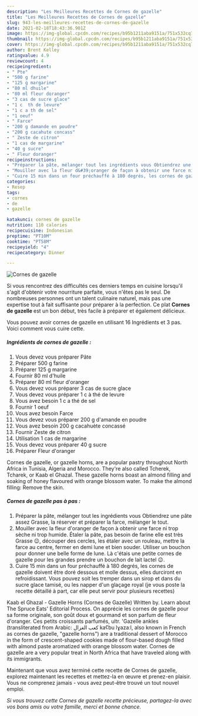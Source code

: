 ```yaml
---
description: "Les Meilleures Recettes de Cornes de gazelle"
title: "Les Meilleures Recettes de Cornes de gazelle"
slug: 943-les-meilleures-recettes-de-cornes-de-gazelle
date: 2021-02-18T18:43:36.901Z
image: https://img-global.cpcdn.com/recipes/b95b1211aba9151a/751x532cq70/cornes-de-gazelle-photo-principale-de-la-recette.jpg
thumbnail: https://img-global.cpcdn.com/recipes/b95b1211aba9151a/751x532cq70/cornes-de-gazelle-photo-principale-de-la-recette.jpg
cover: https://img-global.cpcdn.com/recipes/b95b1211aba9151a/751x532cq70/cornes-de-gazelle-photo-principale-de-la-recette.jpg
author: Brent Kelley
ratingvalue: 4.9
reviewcount: 4
recipeingredient:
- " Pte"
- "500 g farine"
- "125 g margarine"
- "80 ml dhuile"
- "80 ml fleur doranger"
- "3 cas de sucre glace"
- "1 c  th de levure"
- "1 c a th de sel"
- "1 oeuf"
- " Farce"
- "200 g damande en poudre"
- "200 g cacahute concass"
- " Zeste de citron"
- "1 cas de margarine"
- "40 g sucre"
- " Fleur doranger"
recipeinstructions:
- "Préparer la pâte, mélanger tout les ingrédients vous Obtiendrez une pâte assez Grasse, la réserver et préparer la farce, mélanger le tout."
- "Mouiller avec la fleur d&#39;oranger de façon à obtenir une farce ni trop sèche ni trop humide. Étaler la pâte, pas besoin de farine elle est très Grasse 😉, découper des cercles, les étaler avec un rouleau, mettre la farce au centre, fermer en demi lune et bien souder. Utiliser un bouchon pour donner une belle forme de lune. Là c&#39;étais une petite cornes de gazelle pour les grandes prendre un bouchon de lait lactel 😉."
- "Cuire 15 min dans un four préchauffé à 180 degrés, les cornes de gazelle doivent être doré dessous et molle dessus, elles durciront en refroidissant. Vous pouvez soit les tremper dans un sirop et dans du sucre glace tamisé, ou les napper d&#39;un glaçage royal (je vous poste la recette détaillé à part, car elle peut servir pour plusieurs recettes)"
categories:
- Resep
tags:
- cornes
- de
- gazelle

katakunci: cornes de gazelle 
nutrition: 110 calories
recipecuisine: Indonesian
preptime: "PT10M"
cooktime: "PT58M"
recipeyield: "4"
recipecategory: Dinner

---
```



![Cornes de gazelle](https://img-global.cpcdn.com/recipes/b95b1211aba9151a/751x532cq70/cornes-de-gazelle-photo-principale-de-la-recette.jpg)

Si vous rencontrez des difficultés ces derniers temps en cuisine lorsqu'il s'agit d'obtenir votre nourriture parfaite, vous n'êtes pas le seul. De nombreuses personnes ont un talent culinaire naturel, mais pas une expertise tout à fait suffisante pour préparer à la perfection. Ce plat <strong> Cornes de gazelle </strong> est un bon début, très facile à préparer et également délicieux.

<!--inarticleads1-->

Vous pouvez avoir cornes de gazelle en utilisant 16 Ingrédients et 3 pas. Voici comment vous cuire cette.

##### Ingrédients de cornes de gazelle :

1. Vous devez vous préparer  Pâte
1. Préparer 500 g farine
1. Préparer 125 g margarine
1. Fournir 80 ml d&#39;huile
1. Préparer 80 ml fleur d&#39;oranger
1. Vous devez vous préparer 3 cas de sucre glace
1. Vous devez vous préparer 1 c à thé de levure
1. Vous avez besoin 1 c a thé de sel
1. Fournir 1 oeuf
1. Vous avez besoin  Farce
1. Vous devez vous préparer 200 g d&#39;amande en poudre
1. Vous avez besoin 200 g cacahuète concassé
1. Fournir  Zeste de citron
1. Utilisation 1 cas de margarine
1. Vous devez vous préparer 40 g sucre
1. Préparer  Fleur d&#39;oranger


Cornes de gazelle, or gazelle horns, are a popular pastry throughout North Africa in Tunisia, Algeria and Morocco. They&#39;re also called Tcherek, Tcharek, or Kaab el Ghazal. These gazelle horns boast an almond filling and soaking of honey flavoured with orange blossom water. To make the almond filling: Remove the skin. 

<!--inarticleads2-->

##### Cornes de gazelle pas à pas :

1. Préparer la pâte, mélanger tout les ingrédients vous Obtiendrez une pâte assez Grasse, la réserver et préparer la farce, mélanger le tout.
1. Mouiller avec la fleur d&#39;oranger de façon à obtenir une farce ni trop sèche ni trop humide. Étaler la pâte, pas besoin de farine elle est très Grasse 😉, découper des cercles, les étaler avec un rouleau, mettre la farce au centre, fermer en demi lune et bien souder. Utiliser un bouchon pour donner une belle forme de lune. Là c&#39;étais une petite cornes de gazelle pour les grandes prendre un bouchon de lait lactel 😉.
1. Cuire 15 min dans un four préchauffé à 180 degrés, les cornes de gazelle doivent être doré dessous et molle dessus, elles durciront en refroidissant. Vous pouvez soit les tremper dans un sirop et dans du sucre glace tamisé, ou les napper d&#39;un glaçage royal (je vous poste la recette détaillé à part, car elle peut servir pour plusieurs recettes)


Kaab el Ghazal - Gazelle Horns (Cornes de Gazelle) Written by. Learn about The Spruce Eats&#39; Editorial Process. On apprécie les cornes de gazelle pour sa forme originale, son goût doux et gourmand et son parfum de fleur d&#39;oranger. Ces petits croissants parfumés, ultr. &#39;Gazelle ankles (transliterated from Arabic: كعب الغزال kaʕbu lɣazaːl, also known in French as cornes de gazelle, &#34;gazelle horns&#34;) are a traditional dessert of Morocco in the form of crescent-shaped cookies made of flour-based dough filled with almond paste aromatized with orange blossom water. Cornes de gazelle are a very popular treat in North Africa that have traveled along with its immigrants. 

<!--inarticleads1-->

<p>
Maintenant que vous avez terminé cette recette de Cornes de gazelle, explorez maintenant les recettes et mettez-la en œuvre et prenez-en plaisir. Vous ne comprenez jamais - vous avez peut-être trouvé un tout nouvel emploi.
</p>

<p>
<i>Si vous trouvez cette Cornes de gazelle recette précieuse, partagez-la avec vos bons amis ou votre famille, merci et bonne chance.</i>
</p>

